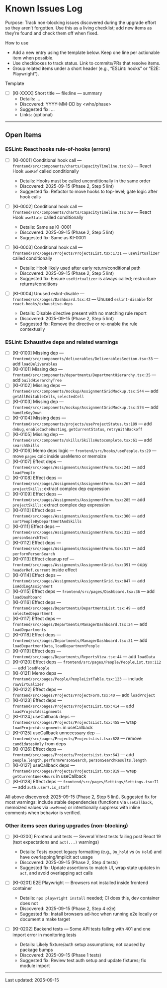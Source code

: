 # Known Issues Log

Purpose: Track non-blocking issues discovered during the upgrade effort so they aren’t forgotten. Use this as a living checklist; add new items as they’re found and check them off when fixed.

How to use
- Add a new entry using the template below. Keep one line per actionable item when possible.
- Use checkboxes to track status. Link to commits/PRs that resolve items.
- Group related items under a short header (e.g., “ESLint: hooks” or “E2E: Playwright”).

Template
- [ ] [KI-XXXX] Short title — file:line — summary
  - Details: …
  - Discovered: YYYY-MM-DD by <who/phase>
  - Suggested fix: …
  - Links: (optional)

---

## Open Items

### ESLint: React hooks rule-of-hooks (errors)
- [ ] [KI-0001] Conditional hook call — `frontend/src/components/charts/CapacityTimeline.tsx:88` — React Hook `useRef` called conditionally
  - Details: Hooks must be called unconditionally in the same order
  - Discovered: 2025-09-15 (Phase 2, Step 5 lint)
  - Suggested fix: Refactor to move hooks to top-level; gate logic after hook calls

- [ ] [KI-0002] Conditional hook call — `frontend/src/components/charts/CapacityTimeline.tsx:89` — React Hook `useState` called conditionally
  - Details: Same as KI-0001
  - Discovered: 2025-09-15 (Phase 2, Step 5 lint)
  - Suggested fix: Same as KI-0001

- [ ] [KI-0003] Conditional hook call — `frontend/src/pages/Projects/ProjectsList.tsx:1731` — `useVirtualizer` called conditionally
  - Details: Hook likely used after early return/conditional path
  - Discovered: 2025-09-15 (Phase 2, Step 5 lint)
  - Suggested fix: Ensure `useVirtualizer` is always called; restructure returns/conditions

- [ ] [KI-0004] Unused eslint-disable — `frontend/src/pages/Dashboard.tsx:42` — Unused `eslint-disable` for `react-hooks/exhaustive-deps`
  - Details: Disable directive present with no matching rule report
  - Discovered: 2025-09-15 (Phase 2, Step 5 lint)
  - Suggested fix: Remove the directive or re-enable the rule contextually

### ESLint: Exhaustive deps and related warnings
- [ ] [KI-0100] Missing dep — `frontend/src/components/deliverables/DeliverablesSection.tsx:33` — add `loadDeliverables`
- [ ] [KI-0101] Missing dep — `frontend/src/components/departments/DepartmentHierarchy.tsx:35` — add `buildHierarchyTree`
- [ ] [KI-0102] Missing deps — `frontend/src/components/mockup/AssignmentGridMockup.tsx:544` — add `getAllEditableCells`, `selectedCell`
- [ ] [KI-0103] Missing dep — `frontend/src/components/mockup/AssignmentGridMockup.tsx:574` — add `handleKeyDown`
- [ ] [KI-0104] Missing deps — `frontend/src/components/projects/useProjectStatus.ts:189` — add `debug`, `enableCacheBusting`, `getCurrentStatus`, `retryWithBackoff`
- [ ] [KI-0105] Missing dep — `frontend/src/components/skills/SkillsAutocomplete.tsx:61` — add `searchSkills`
- [ ] [KI-0106] Memo deps logic — `frontend/src/hooks/usePeople.ts:29` — move `pages` calc inside useMemo or memoize
- [ ] [KI-0107] Effect deps — `frontend/src/pages/Assignments/AssignmentForm.tsx:243` — add `loadPeople`
- [ ] [KI-0108] Effect deps — `frontend/src/pages/Assignments/AssignmentForm.tsx:267` — add `projectSkills`; extract complex dep expression
- [ ] [KI-0109] Effect deps — `frontend/src/pages/Assignments/AssignmentForm.tsx:285` — add `projectSkills`; extract complex dep expression
- [ ] [KI-0110] Effect deps — `frontend/src/pages/Assignments/AssignmentForm.tsx:300` — add `sortPeopleByDepartmentAndSkills`
- [ ] [KI-0111] Effect deps — `frontend/src/pages/Assignments/AssignmentForm.tsx:312` — add `personSearchText`
- [ ] [KI-0112] Effect deps — `frontend/src/pages/Assignments/AssignmentForm.tsx:517` — add `performPersonSearch`
- [ ] [KI-0113] Effect cleanup ref — `frontend/src/pages/Assignments/AssignmentGrid.tsx:391` — copy `headerRef.current` inside effect
- [ ] [KI-0114] Effect deps — `frontend/src/pages/Assignments/AssignmentGrid.tsx:847` — add `isAddingAssignment`
- [ ] [KI-0115] Effect deps — `frontend/src/pages/Dashboard.tsx:36` — add `loadDashboard`
- [ ] [KI-0116] Effect deps — `frontend/src/pages/Departments/DepartmentsList.tsx:49` — add `selectedDepartment`
- [ ] [KI-0117] Effect deps — `frontend/src/pages/Departments/ManagerDashboard.tsx:24` — add `loadDepartments`
- [ ] [KI-0118] Effect deps — `frontend/src/pages/Departments/ManagerDashboard.tsx:31` — add `loadDepartmentData`, `loadDepartmentPeople`
- [ ] [KI-0119] Effect deps — `frontend/src/pages/Departments/ReportsView.tsx:44` — add `loadData`
- [ ] [KI-0120] Effect deps — `frontend/src/pages/People/PeopleList.tsx:112` — add `loadPeople`
- [ ] [KI-0121] Memo deps — `frontend/src/pages/People/PeopleListTable.tsx:123` — include `rowVirtualizer`
- [ ] [KI-0122] Effect deps — `frontend/src/pages/Projects/ProjectForm.tsx:40` — add `loadProject`
- [ ] [KI-0123] Effect deps — `frontend/src/pages/Projects/ProjectsList.tsx:414` — add `loadProjectAssignments`
- [ ] [KI-0124] useCallback deps — `frontend/src/pages/Projects/ProjectsList.tsx:455` — wrap `loadProjectAssignments` in useCallback
- [ ] [KI-0125] useCallback unnecessary dep — `frontend/src/pages/Projects/ProjectsList.tsx:628` — remove `candidatesOnly` from deps
- [ ] [KI-0126] Effect deps — `frontend/src/pages/Projects/ProjectsList.tsx:641` — add `people.length`, `performPersonSearch`, `personSearchResults.length`
- [ ] [KI-0127] useCallback deps — `frontend/src/pages/Projects/ProjectsList.tsx:819` — wrap `getCurrentWeekHours` in useCallback
- [ ] [KI-0128] Effect deps — `frontend/src/pages/Settings/Settings.tsx:71` — add `auth.user?.is_staff`

All above discovered: 2025-09-15 (Phase 2, Step 5 lint). Suggested fix for most warnings: include stable dependencies (functions via `useCallback`, memoized values via `useMemo`) or intentionally suppress with inline comments when behavior is verified.

### Other items seen during upgrades (non-blocking)
- [ ] [KI-0200] Frontend unit tests — Several Vitest tests failing post React 19 (text expectations and `act(...)` warnings)
  - Details: Tests expect legacy formatting (e.g., `On_hold` vs `On Hold`) and have overlapping/implicit act usage
  - Discovered: 2025-09-15 (Phase 2, Step 4 tests)
  - Suggested fix: Update assertions to match UI, wrap state updates in `act`, and avoid overlapping act calls

- [ ] [KI-0201] E2E Playwright — Browsers not installed inside frontend container
  - Details: `npx playwright install` needed; CI does this, dev container does not
  - Discovered: 2025-09-15 (Phase 2, Step 4 e2e)
  - Suggested fix: Install browsers ad-hoc when running e2e locally or document a make target

- [ ] [KI-0202] Backend tests — Some API tests failing with 401 and one import error in monitoring.tests
  - Details: Likely fixture/auth setup assumptions; not caused by package bumps
  - Discovered: 2025-09-15 (Phase 1 tests)
  - Suggested fix: Review test auth setup and update fixtures; fix module import

---

Last updated: 2025-09-15

